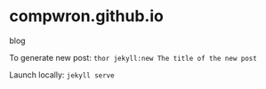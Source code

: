 # compwron.github.io
blog

To generate new post:
```thor jekyll:new The title of the new post```

Launch locally:
```jekyll serve```